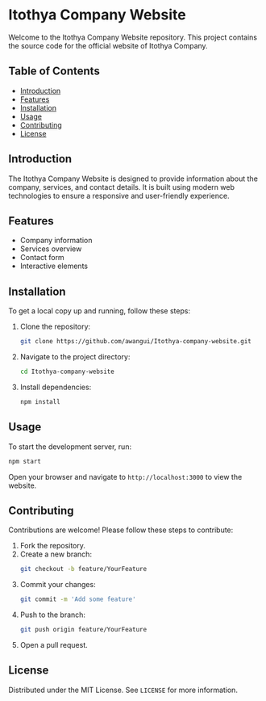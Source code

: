 # Itothya Company Website

Welcome to the Itothya Company Website repository. This project contains the source code for the official website of Itothya Company.

## Table of Contents

- [Introduction](#introduction)
- [Features](#features)
- [Installation](#installation)
- [Usage](#usage)
- [Contributing](#contributing)
- [License](#license)

## Introduction

The Itothya Company Website is designed to provide information about the company, services, and contact details. It is built using modern web technologies to ensure a responsive and user-friendly experience.

## Features
- Company information
- Services overview
- Contact form
- Interactive elements

## Installation

To get a local copy up and running, follow these steps:

1. Clone the repository:
    ```sh
    git clone https://github.com/awangui/Itothya-company-website.git
    ```
2. Navigate to the project directory:
    ```sh
    cd Itothya-company-website
    ```
3. Install dependencies:
    ```sh
    npm install
    ```

## Usage

To start the development server, run:
```sh
npm start
```
Open your browser and navigate to `http://localhost:3000` to view the website.

## Contributing

Contributions are welcome! Please follow these steps to contribute:

1. Fork the repository.
2. Create a new branch:
    ```sh
    git checkout -b feature/YourFeature
    ```
3. Commit your changes:
    ```sh
    git commit -m 'Add some feature'
    ```
4. Push to the branch:
    ```sh
    git push origin feature/YourFeature
    ```
5. Open a pull request.

## License

Distributed under the MIT License. See `LICENSE` for more information.
